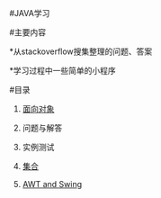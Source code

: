 #JAVA学习

#主要内容
 
  *从stackoverflow搜集整理的问题、答案
  
  *学习过程中一些简单的小程序

#目录

1. [面向对象](face_to_object.md)

 1. 问题与解答
 
 1. 实例测试
 
2. [集合](List.md)
3. [AWT and Swing](swing.md)
